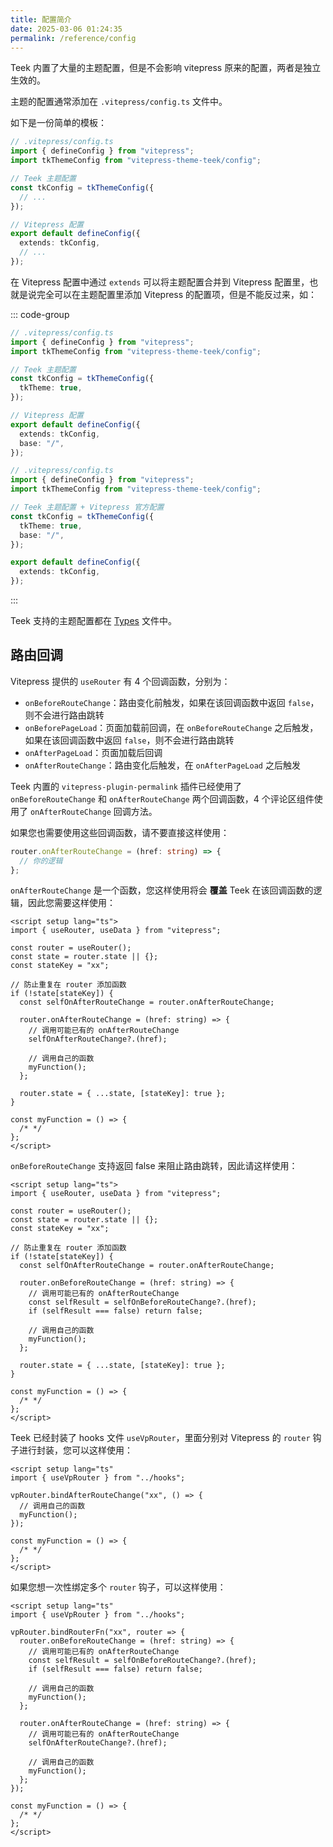 ```yaml
---
title: 配置简介
date: 2025-03-06 01:24:35
permalink: /reference/config
---
```


Teek 内置了大量的主题配置，但是不会影响 vitepress 原来的配置，两者是独立生效的。

主题的配置通常添加在 `.vitepress/config.ts` 文件中。

如下是一份简单的模板：

```ts
// .vitepress/config.ts
import { defineConfig } from "vitepress";
import tkThemeConfig from "vitepress-theme-teek/config";

// Teek 主题配置
const tkConfig = tkThemeConfig({
  // ...
});

// Vitepress 配置
export default defineConfig({
  extends: tkConfig,
  // ...
});
```

在 Vitepress 配置中通过 `extends` 可以将主题配置合并到 Vitepress 配置里，也就是说完全可以在主题配置里添加 Vitepress 的配置项，但是不能反过来，如：

::: code-group

```ts [各自配置]
// .vitepress/config.ts
import { defineConfig } from "vitepress";
import tkThemeConfig from "vitepress-theme-teek/config";

// Teek 主题配置
const tkConfig = tkThemeConfig({
  tkTheme: true,
});

// Vitepress 配置
export default defineConfig({
  extends: tkConfig,
  base: "/",
});
```

```ts [统一配置]
// .vitepress/config.ts
import { defineConfig } from "vitepress";
import tkThemeConfig from "vitepress-theme-teek/config";

// Teek 主题配置 + Vitepress 官方配置
const tkConfig = tkThemeConfig({
  tkTheme: true,
  base: "/",
});

export default defineConfig({
  extends: tkConfig,
});
```

:::

Teek 支持的主题配置都在 [Types](https://github.com/Kele-Bingtang/vitepress-theme-teek/blob/master/vitepress-theme-teek/src/config/types.ts) 文件中。

## 路由回调

Vitepress 提供的 `useRouter` 有 4 个回调函数，分别为：

- `onBeforeRouteChange`：路由变化前触发，如果在该回调函数中返回 `false`，则不会进行路由跳转
- `onBeforePageLoad`：页面加载前回调，在 `onBeforeRouteChange` 之后触发，如果在该回调函数中返回 `false`，则不会进行路由跳转
- `onAfterPageLoad`：页面加载后回调
- `onAfterRouteChange`：路由变化后触发，在 `onAfterPageLoad` 之后触发

Teek 内置的 `vitepress-plugin-permalink` 插件已经使用了 `onBeforeRouteChange` 和 `onAfterRouteChange` 两个回调函数，4 个评论区组件使用了 `onAfterRouteChange` 回调方法。

如果您也需要使用这些回调函数，请不要直接这样使用：

```ts
router.onAfterRouteChange = (href: string) => {
  // 你的逻辑
};
```

`onAfterRouteChange` 是一个函数，您这样使用将会 **覆盖** Teek 在该回调函数的逻辑，因此您需要这样使用：

```vue
<script setup lang="ts">
import { useRouter, useData } from "vitepress";

const router = useRouter();
const state = router.state || {};
const stateKey = "xx";

// 防止重复在 router 添加函数
if (!state[stateKey]) {
  const selfOnAfterRouteChange = router.onAfterRouteChange;

  router.onAfterRouteChange = (href: string) => {
    // 调用可能已有的 onAfterRouteChange
    selfOnAfterRouteChange?.(href);

    // 调用自己的函数
    myFunction();
  };

  router.state = { ...state, [stateKey]: true };
}

const myFunction = () => {
  /* */
};
</script>
```

`onBeforeRouteChange` 支持返回 false 来阻止路由跳转，因此请这样使用：

```vue
<script setup lang="ts">
import { useRouter, useData } from "vitepress";

const router = useRouter();
const state = router.state || {};
const stateKey = "xx";

// 防止重复在 router 添加函数
if (!state[stateKey]) {
  const selfOnAfterRouteChange = router.onAfterRouteChange;

  router.onBeforeRouteChange = (href: string) => {
    // 调用可能已有的 onAfterRouteChange
    const selfResult = selfOnBeforeRouteChange?.(href);
    if (selfResult === false) return false;

    // 调用自己的函数
    myFunction();
  };

  router.state = { ...state, [stateKey]: true };
}

const myFunction = () => {
  /* */
};
</script>
```

Teek 已经封装了 hooks 文件 `useVpRouter`，里面分别对 Vitepress 的 `router` 钩子进行封装，您可以这样使用：

```vue
<script setup lang="ts"
import { useVpRouter } from "../hooks";

vpRouter.bindAfterRouteChange("xx", () => {
  // 调用自己的函数
  myFunction();
});

const myFunction = () => {
  /* */
};
</script>
```

如果您想一次性绑定多个 `router` 钩子，可以这样使用：

```vue
<script setup lang="ts"
import { useVpRouter } from "../hooks";

vpRouter.bindRouterFn("xx", router => {
  router.onBeforeRouteChange = (href: string) => {
    // 调用可能已有的 onAfterRouteChange
    const selfResult = selfOnBeforeRouteChange?.(href);
    if (selfResult === false) return false;

    // 调用自己的函数
    myFunction();
  };

  router.onAfterRouteChange = (href: string) => {
    // 调用可能已有的 onAfterRouteChange
    selfOnAfterRouteChange?.(href);

    // 调用自己的函数
    myFunction();
  };
});

const myFunction = () => {
  /* */
};
</script>
```
